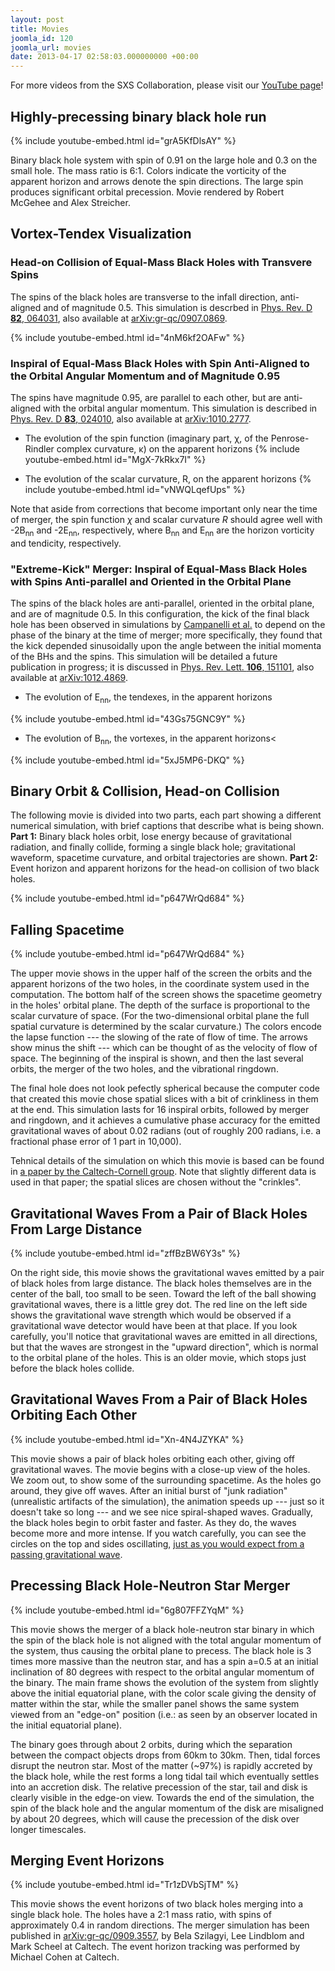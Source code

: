 ```yaml
---
layout: post
title: Movies
joomla_id: 120
joomla_url: movies
date: 2013-04-17 02:58:03.000000000 +00:00
---
```

For more videos from the SXS Collaboration, please visit our [YouTube
page](https://www.youtube.com/c/SXSCollaboration)!

## Highly-precessing binary black hole run

{% include youtube-embed.html id="grA5KfDlsAY" %}

Binary black hole system with spin of 0.91 on the large hole and 0.3
on the small hole. The mass ratio is 6:1. Colors indicate the
vorticity of the apparent horizon and arrows denote the spin
directions. The large spin produces significant orbital
precession. Movie rendered by Robert McGehee and Alex Streicher.

## Vortex-Tendex Visualization
### Head-on Collision of Equal-Mass Black Holes with Transvere Spins

The spins of the black holes are transverse to the infall direction,
anti-aligned and of magnitude 0.5. This simulation is descrbed in
[Phys. Rev. D **82**,
064031](https://journals.aps.org/prd/abstract/10.1103/PhysRevD.82.064031),
also available at
[arXiv:gr-qc/0907.0869](http://arxiv.org/abs/0907.0869).

{% include youtube-embed.html id="4nM6kf2OAFw" %}

### Inspiral of Equal-Mass Black Holes with Spin Anti-Aligned to the Orbital Angular Momentum and of Magnitude 0.95

The spins have magnitude 0.95, are parallel to each other, but are
anti-aligned with the orbital angular momentum. This simulation is
described in [Phys. Rev. D **83**,
024010](https://journals.aps.org/prd/abstract/10.1103/PhysRevD.83.024010),
also available at [arXiv:1010.2777](http://arxiv.org/abs/1010.2777).

* The evolution of the spin function (imaginary part, χ, of the
Penrose-Rindler complex curvature, κ) on the apparent horizons
{% include youtube-embed.html id="MgX-7kRkx7I" %}

* The evolution of the scalar curvature, R, on the apparent horizons
{% include youtube-embed.html id="vNWQLqefUps" %}

Note that aside from corrections that become important only near the
time of merger, the spin function _χ_ and scalar curvature
_R_ should agree well with -2B<sub>nn</sub> and -2E<sub>nn</sub>,
respectively, where B<sub>nn</sub> and E<sub>nn</sub> are the horizon
vorticity and tendicity, respectively.

### "Extreme-Kick" Merger: Inspiral of Equal-Mass Black Holes with Spins Anti-parallel and Oriented in the Orbital Plane

The spins of the black holes are anti-parallel, oriented in the
orbital plane, and are of magnitude 0.5. In this configuration, the
kick of the final black hole has been observed in simulations by
[Campanelli et al.](https://arxiv.org/abs/gr-qc/0702133) to depend on
the phase of the binary at the time of merger; more specifically, they
found that the kick depended sinusoidally upon the angle between the
initial momenta of the BHs and the spins. This simulation will be
detailed a future publication in progress; it is discussed in
[Phys. Rev. Lett. **106**,
151101](https://journals.aps.org/prl/abstract/10.1103/PhysRevLett.106.151101),
also available at [arXiv:1012.4869](http://arxiv.org/abs/1012.4869).

* The evolution of E<sub>nn</sub>, the tendexes, in the apparent horizons

{% include youtube-embed.html id="43Gs75GNC9Y" %}

* The evolution of B<sub>nn</sub>, the vortexes, in the apparent horizons<

{% include youtube-embed.html id="5xJ5MP6-DKQ" %}

## Binary Orbit & Collision, Head-on Collision

The following movie is divided into two parts, each part showing a
different numerical simulation, with brief captions that describe what
is being shown. **Part 1:** Binary black holes orbit, lose energy
because of gravitational radiation, and finally collide, forming a
single black hole; gravitational waveform, spacetime curvature, and
orbital trajectories are shown. **Part 2:** Event horizon and
apparent horizons for the head-on collision of two black holes.

{% include youtube-embed.html id="p647WrQd684" %}

## Falling Spacetime

{% include youtube-embed.html id="p647WrQd684" %}

The upper movie shows in the upper half of the screen the orbits and
the apparent horizons of the two holes, in the coordinate system used
in the computation. The bottom half of the screen shows the spacetime
geometry in the holes' orbital plane. The depth of the surface is
proportional to the scalar curvature of space. (For the
two-dimensional orbital plane the full spatial curvature is determined
by the scalar curvature.) The colors encode the lapse function --- the
slowing of the rate of flow of time. The arrows show minus the shift ---
which can be thought of as the velocity of flow of space. The
beginning of the inspiral is shown, and then the last several orbits,
the merger of the two holes, and the vibrational ringdown.

The final hole does not look pefectly spherical because the computer
code that created this movie chose spatial slices with a bit of
crinkliness in them at the end. This simulation lasts for 16 inspiral
orbits, followed by merger and ringdown, and it achieves a cumulative
phase accuracy for the emitted gravitational waves of about 0.02
radians (out of roughly 200 radians, i.e. a fractional phase error of
1 part in 10,000).

Tehnical details of the simulation on which this movie is based can be
found in [a paper by the Caltech-Cornell
group](http://www.arxiv.org/abs/0810.1767). Note that slightly
different data is used in that paper; the spatial slices are chosen
without the "crinkles".

## Gravitational Waves From a Pair of Black Holes From Large Distance

{% include youtube-embed.html id="zffBzBW6Y3s" %}

On the right side, this movie shows the gravitational waves emitted by
a pair of black holes from large distance. The black holes themselves
are in the center of the ball, too small to be seen. Toward the left
of the ball showing gravitational waves, there is a little grey
dot. The red line on the left side shows the gravitational wave
strength which would be observed if a gravitational wave detector
would have been at that place. If you look carefully, you'll notice
that gravitational waves are emitted in all directions, but that the
waves are strongest in the "upward direction", which is normal to the
orbital plane of the holes. This is an older movie, which stops just
before the black holes collide.


## Gravitational Waves From a Pair of Black Holes Orbiting Each Other

{% include youtube-embed.html id="Xn-4N4JZYKA" %}

This movie shows a pair of black holes orbiting each other, giving off
gravitational waves. The movie begins with a close-up view of the
holes. We zoom out, to show some of the surrounding spacetime. As the
holes go around, they give off waves. After an initial burst of "junk
radiation" (unrealistic artifacts of the simulation), the animation
speeds up --- just so it doesn't take so long --- and we see nice
spiral-shaped waves. Gradually, the black holes begin to orbit faster
and faster. As they do, the waves become more and more intense. If you
watch carefully, you can see the circles on the top and sides
oscillating, <a href="index.php?Itemid=184" title="Gravitational Wave
AStronomy">just as you would expect from a passing gravitational
wave</a>.

## Precessing Black Hole-Neutron Star Merger

{% include youtube-embed.html id="6g807FFZYqM" %}

This movie shows the merger of a black hole-neutron star binary in
which the spin of the black hole is not aligned with the total angular
momentum of the system, thus causing the orbital plane to precess. The
black hole is 3 times more massive than the neutron star, and has a
spin a=0.5 at an initial inclination of 80 degrees with respect to the
orbital angular momentum of the binary. The main frame shows the
evolution of the system from slightly above the initial equatorial
plane, with the color scale giving the density of matter within the
star, while the smaller panel shows the same system viewed from an
"edge-on" position (i.e.: as seen by an observer located in the
initial equatorial plane).

The binary goes through about 2 orbits, during which the separation
between the compact objects drops from 60km to 30km. Then, tidal
forces disrupt the neutron star. Most of the matter (~97%) is rapidly
accreted by the black hole, while the rest forms a long tidal tail
which eventually settles into an accretion disk. The relative
precession of the star, tail and disk is clearly visible in the
edge-on view. Towards the end of the simulation, the spin of the black
hole and the angular momentum of the disk are misaligned by about 20
degrees, which will cause the precession of the disk over longer
timescales.

## Merging Event Horizons

{% include youtube-embed.html id="Tr1zDVbSjTM" %}

This movie shows the event horizons of two black holes merging into a
single black hole. The holes have a 2:1 mass ratio, with spins of
approximately 0.4 in random directions. The merger simulation has been
published in [arXiv:gr-qc/0909.3557](http://arxiv.org/abs/0909.3557),
by Bela Szilagyi, Lee Lindblom and Mark Scheel at Caltech. The event
horizon tracking was performed by Michael Cohen at Caltech.
